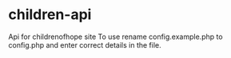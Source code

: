 # children-api
Api for childrenofhope site
To use rename config.example.php to config.php and enter correct details in the file.
